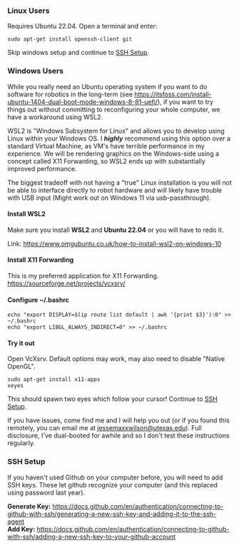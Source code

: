 ### Linux Users
Requires Ubuntu 22.04.
Open a terminal and enter:
```
sudo apt-get install openssh-client git
```
Skip windows setup and continue to [SSH Setup](#ssh-setup).

### Windows Users
While you really need an Ubuntu operating system if you want to do software for robotics in the long-term (see https://itsfoss.com/install-ubuntu-1404-dual-boot-mode-windows-8-81-uefi/), if you want to try things out without committing to reconfiguring your whole computer, we have a workaround using WSL2.

WSL2 is "Windows Subsystem for Linux" and allows you to develop using Linux within your Windows OS. I _**highly**_ recommend using this option over a standard Virtual Machine, as VM's have terrible performance in my experience. We will be rendering graphics on the Windows-side using a concept called X11 Forwarding, so WSL2 ends up with substantially improved performance.

The biggest tradeoff with not having a "true" Linux installation is you will not be able to interface directly to robot hardware and will likely have trouble with USB input (Might work out on Windows 11 via usb-passthrough).

#### Install WSL2
Make sure you install **WSL2** and **Ubuntu 22.04** or you will have to redo it.

Link: https://www.omgubuntu.co.uk/how-to-install-wsl2-on-windows-10

#### Install X11 Forwarding
This is my preferred application for X11 Forwarding.
https://sourceforge.net/projects/vcxsrv/

#### Configure ~/.bashrc
```
echo "export DISPLAY=$(ip route list default | awk '{print $3}'):0" >> ~/.bashrc
echo "export LIBGL_ALWAYS_INDIRECT=0" >> ~/.bashrc
```

#### Try it out
Open VcXsrv. Default options may work, may also need to disable "Native OpenGL".
```
sudo apt-get install x11-apps
xeyes
```

This should spawn two eyes which follow your cursor! Continue to [SSH Setup](#ssh-setup).

If you have issues, come find me and I will help you out (or if you found this remotely, you can email me at jessemaxxwilson@utexas.edu).
Full disclosure, I've dual-booted for awhile and so I don't test these instructions regularly.

### SSH Setup 
If you haven't used Github on your computer before, you will need to add SSH keys. These let github recognize your computer (and this replaced using password last year).

**Generate Key:** https://docs.github.com/en/authentication/connecting-to-github-with-ssh/generating-a-new-ssh-key-and-adding-it-to-the-ssh-agent \
**Add Key:** https://docs.github.com/en/authentication/connecting-to-github-with-ssh/adding-a-new-ssh-key-to-your-github-account
